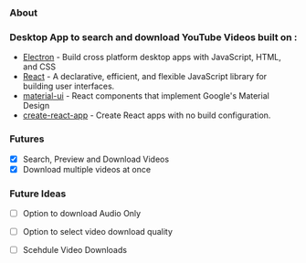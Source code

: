 ### About

### Desktop App to search and download YouTube Videos built on : 

 - [Electron](https://github.com/electron/electron) - Build cross platform desktop apps with JavaScript, HTML, and CSS 
 - [React](https://github.com/facebook/react) - A declarative, efficient, and flexible JavaScript library for building user interfaces.
 - [material-ui](https://github.com/mui-org/material-ui) - React components that implement Google's Material Design
 - [create-react-app](https://github.com/facebook/create-react-app) - Create React apps with no build configuration.

### Futures
 - [x] Search, Preview and Download Videos
 - [x] Download multiple videos at once

### Future Ideas
 - [ ] Option to download Audio Only
 - [ ] Option to select video download quality
 - [ ] Scehdule Video Downloads
 
 